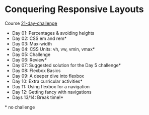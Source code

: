 # Conquering Responsive Layouts

Course [21-day-challenge](https://courses.kevinpowell.co/conquering-responsive-layouts)

- Day 01: Percentages & avoiding heights
- Day 02: CSS em and rem*
- Day 03: Max-width
- Day 04: CSS Units: vh, vw, vmin, vmax*
- Day 05: Challenge
- Day 06: Review*
- Day 07: Suggested solution for the Day 5 challenge*
- Day 08: Flexbox Basics
- Day 09: A deeper dive into flexbox
- Day 10: Extra curricular activities*
- Day 11: Using flexbox for a navigation
- Day 12: Getting fancy with navigations
- Days 13/14: Break time!*

\* no challenge